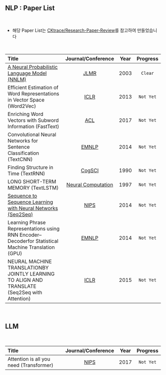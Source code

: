 ## NLP : Paper List

<br>


- 해당 Paper List는 [CKtrace/Research-Paper-Review](https://github.com/CKtrace/Research-Paper-Review/tree/main)를 참고하여 만들었습니다


<br>

|Title|Journal/Conference|Year|Progress|
|:---|:---:|:---:|:---:|
|[A Neural Probabilistic Language Model (NNLM)](NNLM)|[JLMR](https://papers.nips.cc/paper_files/paper/2000/file/728f206c2a01bf572b5940d7d9a8fa4c-Paper.pdf)|2003|`Clear`|
|Efficient Estimation of Word Representations in Vector Space (Word2Vec)|[ICLR](https://arxiv.org/pdf/1301.3781)|2013|`Not Yet`|
|Enriching Word Vectors with Subword Information (FastText)|[ACL](https://arxiv.org/pdf/1607.01759)|2017|`Not Yet`|
|Convolutional Neural Networks for Sentence Classification (TextCNN)|[EMNLP](https://aclanthology.org/D14-1181.pdf)|2014|`Not Yet`|
|Finding Structure in Time (TextRNN)|[CogSCI](https://onlinelibrary.wiley.com/doi/epdf/10.1207/s15516709cog1402_1)|1990|`Not Yet`|
|LONG SHORT-TERM MEMORY (TextLSTM)|[Neural Computation](https://www.bioinf.jku.at/publications/older/2604.pdf)|1997|`Not Yet`|
|[Sequence to Sequence Learning with Neural Networks (Seq2Seq)](Seq2Seq)|[NIPS](https://proceedings.neurips.cc/paper_files/paper/2014/file/a14ac55a4f27472c5d894ec1c3c743d2-Paper.pdf)|2014|`Not Yet`|
|Learning Phrase Representations using RNN Encoder–Decoderfor Statistical Machine Translation (GPU)|[EMNLP](https://arxiv.org/pdf/1406.1078)|2014|`Not Yet`|
|NEURAL MACHINE TRANSLATIONBY JOINTLY LEARNING TO ALIGN AND TRANSLATE (Seq2Seq with Attention)|[ICLR](https://arxiv.org/pdf/1409.0473)|2015|`Not Yet`|

<br>

## LLM

<br>

|Title|Journal/Conference|Year|Progress|
|:---|:---:|:---:|:---:|
|Attention is all you need (Transformer)|[NIPS](https://proceedings.neurips.cc/paper_files/paper/2017/file/3f5ee243547dee91fbd053c1c4a845aa-Paper.pdf)|2017|`Not Yet`|
